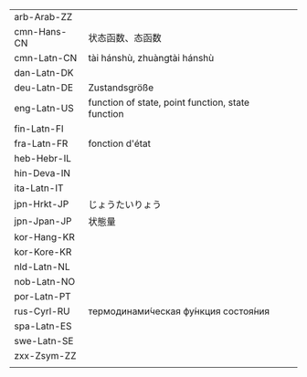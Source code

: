 | | | |
|-|-|-|
| arb-Arab-ZZ |  |  |
| cmn-Hans-CN | 状态函数、态函数 |  |
| cmn-Latn-CN | tài hánshù, zhuàngtài hánshù |  |
| dan-Latn-DK |  |  |
| deu-Latn-DE | Zustandsgröße |  |
| eng-Latn-US | function of state, point function, state function |  |
| fin-Latn-FI |  |  |
| fra-Latn-FR | fonction d'état |  |
| heb-Hebr-IL |  |  |
| hin-Deva-IN |  |  |
| ita-Latn-IT |  |  |
| jpn-Hrkt-JP | じょうたいりょう |  |
| jpn-Jpan-JP | 状態量 |  |
| kor-Hang-KR |  |  |
| kor-Kore-KR |  |  |
| nld-Latn-NL |  |  |
| nob-Latn-NO |  |  |
| por-Latn-PT |  |  |
| rus-Cyrl-RU | термодинами́ческая фу́нкция состоя́ния |  |
| spa-Latn-ES |  |  |
| swe-Latn-SE |  |  |
| zxx-Zsym-ZZ |  |  |
|  |  |  |
